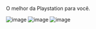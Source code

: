 O melhor da Playstation para você.

![image](https://github.com/user-attachments/assets/f910050d-da4f-49cb-8fbc-4e96db3f5d60)
![image](https://github.com/user-attachments/assets/9e733790-dba0-49df-bef2-e1fb3d10771c)
![image](https://github.com/user-attachments/assets/ecb95bc3-5e37-49cb-951b-8b85eb082f4c)


